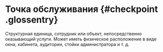 # Точка обслуживания {#checkpoint .glossentry}

Структурная единица, сотрудник или объект, непосредственно оказывающий услуги. Может иметь физическое расположение в виде окна, кабинета, аудитории, стойки администратора и т. д.

